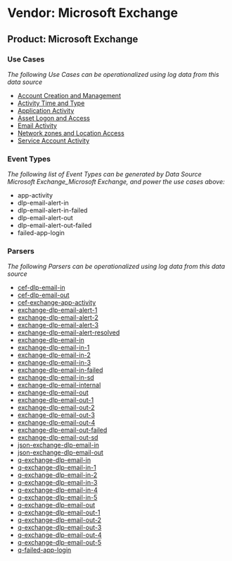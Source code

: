 Vendor: Microsoft Exchange
==========================
Product: Microsoft Exchange
---------------------------

### Use Cases

_The following Use Cases can be operationalized using log data from this data source_

* [Account Creation and Management](usecase_account_creation_and_management.md)
* [Activity Time  and Type](usecase_activity_time__and_type.md)
* [Application Activity](usecase_application_activity.md)
* [Asset Logon and Access](usecase_asset_logon_and_access.md)
* [Email Activity](usecase_email_activity.md)
* [Network zones and Location Access](usecase_network_zones_and_location_access.md)
* [Service Account Activity](usecase_service_account_activity.md)


### Event Types

_The following list of Event Types can be generated by Data Source Microsoft Exchange_Microsoft Exchange, and power the use cases above:_

- app-activity
- dlp-email-alert-in
- dlp-email-alert-in-failed
- dlp-email-alert-out
- dlp-email-alert-out-failed
- failed-app-login


### Parsers

_The following Parsers can be operationalized using log data from this data source_

* [cef-dlp-email-in](parserContent_cef-dlp-email-in.md)
* [cef-dlp-email-out](parserContent_cef-dlp-email-out.md)
* [cef-exchange-app-activity](parserContent_cef-exchange-app-activity.md)
* [exchange-dlp-email-alert-1](parserContent_exchange-dlp-email-alert-1.md)
* [exchange-dlp-email-alert-2](parserContent_exchange-dlp-email-alert-2.md)
* [exchange-dlp-email-alert-3](parserContent_exchange-dlp-email-alert-3.md)
* [exchange-dlp-email-alert-resolved](parserContent_exchange-dlp-email-alert-resolved.md)
* [exchange-dlp-email-in](parserContent_exchange-dlp-email-in.md)
* [exchange-dlp-email-in-1](parserContent_exchange-dlp-email-in-1.md)
* [exchange-dlp-email-in-2](parserContent_exchange-dlp-email-in-2.md)
* [exchange-dlp-email-in-3](parserContent_exchange-dlp-email-in-3.md)
* [exchange-dlp-email-in-failed](parserContent_exchange-dlp-email-in-failed.md)
* [exchange-dlp-email-in-sd](parserContent_exchange-dlp-email-in-sd.md)
* [exchange-dlp-email-internal](parserContent_exchange-dlp-email-internal.md)
* [exchange-dlp-email-out](parserContent_exchange-dlp-email-out.md)
* [exchange-dlp-email-out-1](parserContent_exchange-dlp-email-out-1.md)
* [exchange-dlp-email-out-2](parserContent_exchange-dlp-email-out-2.md)
* [exchange-dlp-email-out-3](parserContent_exchange-dlp-email-out-3.md)
* [exchange-dlp-email-out-4](parserContent_exchange-dlp-email-out-4.md)
* [exchange-dlp-email-out-failed](parserContent_exchange-dlp-email-out-failed.md)
* [exchange-dlp-email-out-sd](parserContent_exchange-dlp-email-out-sd.md)
* [json-exchange-dlp-email-in](parserContent_json-exchange-dlp-email-in.md)
* [json-exchange-dlp-email-out](parserContent_json-exchange-dlp-email-out.md)
* [q-exchange-dlp-email-in](parserContent_q-exchange-dlp-email-in.md)
* [q-exchange-dlp-email-in-1](parserContent_q-exchange-dlp-email-in-1.md)
* [q-exchange-dlp-email-in-2](parserContent_q-exchange-dlp-email-in-2.md)
* [q-exchange-dlp-email-in-3](parserContent_q-exchange-dlp-email-in-3.md)
* [q-exchange-dlp-email-in-4](parserContent_q-exchange-dlp-email-in-4.md)
* [q-exchange-dlp-email-in-5](parserContent_q-exchange-dlp-email-in-5.md)
* [q-exchange-dlp-email-out](parserContent_q-exchange-dlp-email-out.md)
* [q-exchange-dlp-email-out-1](parserContent_q-exchange-dlp-email-out-1.md)
* [q-exchange-dlp-email-out-2](parserContent_q-exchange-dlp-email-out-2.md)
* [q-exchange-dlp-email-out-3](parserContent_q-exchange-dlp-email-out-3.md)
* [q-exchange-dlp-email-out-4](parserContent_q-exchange-dlp-email-out-4.md)
* [q-exchange-dlp-email-out-5](parserContent_q-exchange-dlp-email-out-5.md)
* [q-failed-app-login](parserContent_q-failed-app-login.md)

